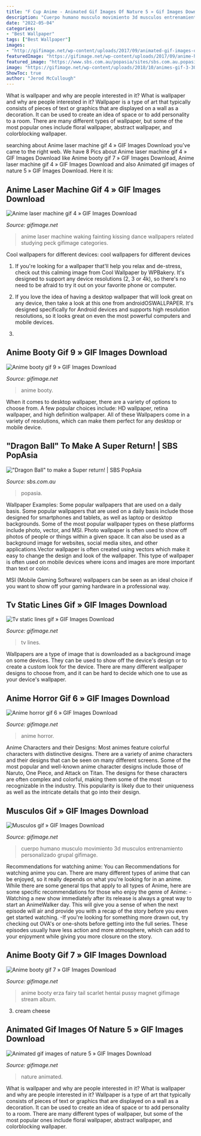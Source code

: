 ```yaml
---
title: "F Cup Anime - Animated Gif Images Of Nature 5 » Gif Images Download"
description: "Cuerpo humano musculo movimiento 3d musculos entrenamiento personalizado grupal gifimage"
date: "2022-05-04"
categories:
- "Best Wallpaper"
tags: ["Best Wallpaper"]
images:
- "http://gifimage.net/wp-content/uploads/2017/09/animated-gif-images-of-nature-5.gif"
featuredImage: "https://gifimage.net/wp-content/uploads/2017/09/anime-horror-gif-6.gif"
featured_image: "https://www.sbs.com.au/popasia/sites/sbs.com.au.popasia/files/dragon_ball_1.jpg"
image: "https://gifimage.net/wp-content/uploads/2018/10/animes-gif-3-300x200.gif"
ShowToc: true
author: "Jerod McCullough"
---
```



What is wallpaper and why are people interested in it?
What is wallpaper and why are people interested in it?
Wallpaper is a type of art that typically consists of pieces of text or graphics that are displayed on a wall as a decoration. It can be used to create an idea of space or to add personality to a room. There are many different types of wallpaper, but some of the most popular ones include floral wallpaper, abstract wallpaper, and colorblocking wallpaper.

	

		
searching about Anime laser machine gif 4 » GIF Images Download you've came to the right web. We have 8 Pics about Anime laser machine gif 4 » GIF Images Download like Anime booty gif 7 » GIF Images Download, Anime laser machine gif 4 » GIF Images Download and also Animated gif images of nature 5 » GIF Images Download. Here it is:
		
    
## Anime Laser Machine Gif 4 » GIF Images Download

<img loading=lazy src="https://gifimage.net/wp-content/uploads/2018/10/animes-gif-3-300x200.gif" onerror="this.onerror=null;this.src='https://tse2.mm.bing.net/th?id=OIP._KiNThi3ZZ9DYFpe8fOopQAAAA&amp;pid=15.1';" alt="Anime laser machine gif 4 » GIF Images Download">

_Source: gifimage.net_

>anime laser machine waking fainting kissing dance wallpapers related studying peck gifimage categories. 

	

Cool wallpapers for different devices:
cool wallpapers for different devices 

1. If you're looking for a wallpaper that'll help you relax and de-stress, check out this calming image from Cool Wallpaper by WPBakery. It's designed to support any device resolutions (2, 3 or 4k), so there's no need to be afraid to try it out on your favorite phone or computer.

2. If you love the idea of having a desktop wallpaper that will look great on any device, then take a look at this one from androidOSWALLPAPER. It's designed specifically for Android devices and supports high resolution resolutions, so it looks great on even the most powerful computers and mobile devices.

3.

    
## Anime Booty Gif 9 » GIF Images Download

<img loading=lazy src="https://gifimage.net/wp-content/uploads/2017/09/anime-bored-gif-2-300x200.gif" onerror="this.onerror=null;this.src='https://tse2.mm.bing.net/th?id=OIP.roQ-JBL7TYuEDm0Be1b1nAAAAA&amp;pid=15.1';" alt="Anime booty gif 9 » GIF Images Download">

_Source: gifimage.net_

>anime booty. 

	

When it comes to desktop wallpaper, there are a variety of options to choose from. A few popular choices include: HD wallpaper, retina wallpaper, and high definition wallpaper. All of these Wallpapers come in a variety of resolutions, which can make them perfect for any desktop or mobile device. 

    
## &quot;Dragon Ball&quot; To Make A Super Return! | SBS PopAsia

<img loading=lazy src="https://www.sbs.com.au/popasia/sites/sbs.com.au.popasia/files/dragon_ball_1.jpg" onerror="this.onerror=null;this.src='https://tse1.mm.bing.net/th?id=OIP.xBZQxqcRHod_3E6lf7iMOQHaEN&amp;pid=15.1';" alt="&quot;Dragon Ball&quot; to make a Super return! | SBS PopAsia">

_Source: sbs.com.au_

>popasia. 

	

Wallpaper Examples: Some popular wallpapers that are used on a daily basis.
Some popular wallpapers that are used on a daily basis include those designed for smartphones and tablets, as well as laptop or desktop backgrounds. Some of the most popular wallpaper types on these platforms include photo, vector, and MSI. 
Photo wallpaper is often used to show off photos of people or things within a given space. It can also be used as a background image for websites, social media sites, and other applications.Vector wallpaper is often created using vectors which make it easy to change the design and look of the wallpaper. This type of wallpaper is often used on mobile devices where icons and images are more important than text or color. 

MSI (Mobile Gaming Software) wallpapers can be seen as an ideal choice if you want to show off your gaming hardware in a professional way.

    
## Tv Static Lines Gif » GIF Images Download

<img loading=lazy src="https://gifimage.net/wp-content/uploads/2018/06/tv-static-lines-gif.gif" onerror="this.onerror=null;this.src='https://tse1.mm.bing.net/th?id=OIP.qRWLVprN_nBGNW38agufHQHaEK&amp;pid=15.1';" alt="Tv static lines gif » GIF Images Download">

_Source: gifimage.net_

>tv lines. 

	

Wallpapers are a type of image that is downloaded as a background image on some devices. They can be used to show off the device's design or to create a custom look for the device. There are many different wallpaper designs to choose from, and it can be hard to decide which one to use as your device's wallpaper.

    
## Anime Horror Gif 6 » GIF Images Download

<img loading=lazy src="https://gifimage.net/wp-content/uploads/2017/09/anime-horror-gif-6.gif" onerror="this.onerror=null;this.src='https://tse2.mm.bing.net/th?id=OIP.-C5uTy_PzCRZPLgddUM-dgHaEK&amp;pid=15.1';" alt="Anime horror gif 6 » GIF Images Download">

_Source: gifimage.net_

>anime horror. 

	

Anime Characters and their Designs: Most animes feature colorful characters with distinctive designs.
There are a variety of anime characters and their designs that can be seen on many different screens. Some of the most popular and well-known anime character designs include those of Naruto, One Piece, and Attack on Titan. The designs for these characters are often complex and colorful, making them some of the most recognizable in the industry. This popularity is likely due to their uniqueness as well as the intricate details that go into their design.

    
## Musculos Gif » GIF Images Download

<img loading=lazy src="https://gifimage.net/wp-content/uploads/2017/10/musculos-gif.gif" onerror="this.onerror=null;this.src='https://tse3.mm.bing.net/th?id=OIP._emuy9j1ziR9DJ41zHOq9wAAAA&amp;pid=15.1';" alt="Musculos gif » GIF Images Download">

_Source: gifimage.net_

>cuerpo humano musculo movimiento 3d musculos entrenamiento personalizado grupal gifimage. 

	

Recommendations for watching anime: You can
Recommendations for watching anime you can. There are many different types of anime that can be enjoyed, so it really depends on what you're looking for in an anime. While there are some general tips that apply to all types of Anime, here are some specific recommendations for those who enjoy the genre of Anime: 
-Watching a new show immediately after its release is always a great way to start an AnimeWalker day. This will give you a sense of when the next episode will air and provide you with a recap of the story before you even get started watching. 
-If you're looking for something more drawn out, try checking out OVA's or one-shots before getting into the full series. These episodes usually have less action and more atmosphere, which can add to your enjoyment while giving you more closure on the story.

    
## Anime Booty Gif 7 » GIF Images Download

<img loading=lazy src="https://gifimage.net/wp-content/uploads/2017/09/anime-booty-gif-9-300x200.gif" onerror="this.onerror=null;this.src='https://tse4.mm.bing.net/th?id=OIP.pFsP4Jiwerj5SgucjvqYZwAAAA&amp;pid=15.1';" alt="Anime booty gif 7 » GIF Images Download">

_Source: gifimage.net_

>anime booty erza fairy tail scarlet hentai pussy magnet gifimage stream album. 

	

3. cream cheese 

    
## Animated Gif Images Of Nature 5 » GIF Images Download

<img loading=lazy src="http://gifimage.net/wp-content/uploads/2017/09/animated-gif-images-of-nature-5.gif" onerror="this.onerror=null;this.src='https://tse2.mm.bing.net/th?id=OIP.QDdl125AZ2vST8DQ-oj0PgAAAA&amp;pid=15.1';" alt="Animated gif images of nature 5 » GIF Images Download">

_Source: gifimage.net_

>nature animated. 

	

What is wallpaper and why are people interested in it?
What is wallpaper and why are people interested in it?
Wallpaper is a type of art that typically consists of pieces of text or graphics that are displayed on a wall as a decoration. It can be used to create an idea of space or to add personality to a room. There are many different types of wallpaper, but some of the most popular ones include floral wallpaper, abstract wallpaper, and colorblocking wallpaper.

